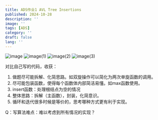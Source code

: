 ```yaml
---
title: ADS作业1 AVL Tree Insertions
published: 2024-10-28
description: ''
image: ''
tags: [ADS]
category: ''
draft: false 
lang: ''
---
```

![image](img/ADS1/image.png)
![image(1)](img/ADS1/image(1).png)
![image(2)](img/ADS1/image(2).png)
![image(3)](img/ADS1/image(3).png)

对比自己写的代码，收获：
1. 做题尽可能拆解、化简思路。如双旋操作可以简化为两次单旋函数的调用。
2. 尽可能包装函数，使得每个函数体内部简洁易懂。如max函数使用。
3. insert函数：处理根结点为空的情况
4. 整体思路：拆解（主函数），封装，化简意识。
5. 循环和迭代很多时候是等价的，思考哪种方式更有利于实现。
 
Q：写算法难点：难以考虑到所有情况的实现？
